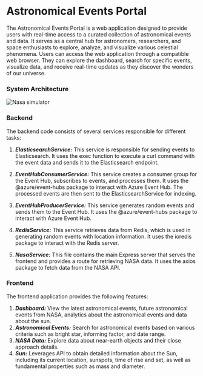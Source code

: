 


# Astronomical Events Portal

The Astronomical Events Portal is a web application designed to provide users with real-time access to a curated collection of astronomical events and data. It serves as a central hub for astronomers, researchers, and space enthusiasts to explore, analyze, and visualize various celestial phenomena.
Users can access the web application through a compatible web browser. They can explore the dashboard, search for specific events, visualize data, and receive real-time updates as they discover the wonders of our universe.

### System Architecture
![Nasa simulator](https://github.com/TalMalchi/Nasa-Simulator/assets/93086649/344ea40a-e4d7-4cec-bbc4-8b145ec99130)




### Backend

The backend code consists of several services responsible for different tasks:
1. ***ElasticsearchService:*** This service is responsible for sending events to Elasticsearch. It uses the exec function to execute a curl command with the event data and sends it to the Elasticsearch endpoint.

2. ***EventHubConsumerService:*** This service creates a consumer group for the Event Hub, subscribes to events, and processes them. It uses the @azure/event-hubs package to interact with Azure Event Hub. The processed events are then sent to the ElasticsearchService for indexing.

3. ***EventHubProducerService:*** This service generates random events and sends them to the Event Hub. It uses the @azure/event-hubs package to interact with Azure Event Hub.

4. ***RedisService:*** This service retrieves data from Redis, which is used in generating random events with location information. It uses the ioredis package to interact with the Redis server.

5. ***NasaService:*** This file contains the main Express server that serves the frontend and provides a route for retrieving NASA data. It uses the axios package to fetch data from the NASA API.

### Frontend
The frontend application provides the following features:

1. ***Dashboard:*** View the latest astronomical events, future astronomical events from NASA, analytics about the astronomical events and data about the sun.
2. ***Astronomical Events:*** Search for astronomical events based on various criteria such as bright star, informing factor, and date range. 
3. ***NASA Data:*** Explore data about near-earth objects and their close approach details.
4. ***Sun:***  Leverages API to obtain detailed information about the Sun, including its current location, sunspots, time of rise and set, as well as fundamental properties such as mass and diameter.
